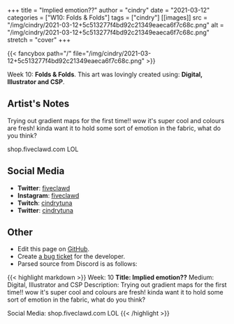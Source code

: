 +++
title =       "Implied emotion??"
author =      "cindry"
date =        "2021-03-12"
categories =  ["W10: Folds & Folds"]
tags =        ["cindry"]
[[images]]
                      src = "/img/cindry/2021-03-12+5c513277f4bd92c21349eaeca6f7c68c.png"
                      alt = "/img/cindry/2021-03-12+5c513277f4bd92c21349eaeca6f7c68c.png"
                      stretch = "cover"
+++


{{< fancybox path="/" file="/img/cindry/2021-03-12+5c513277f4bd92c21349eaeca6f7c68c.png" >}}


Week 10: **Folds & Folds**. This art was lovingly created using: **Digital, Illustrator and CSP**.

## Artist's Notes

Trying out gradient maps for the first time!! wow it's super cool and colours are fresh! kinda want it to hold some sort of emotion in the fabric, what do you think?

shop.fiveclawd.com LOL

## Social Media

- **Twitter**: [fiveclawd]()
- **Instagram**: [fiveclawd]()
- **Twitch**: [cindrytuna]()
- **Twitter**: [cindrytuna]()


## Other

- Edit this page on [GitHub](https://github.com/teaminkling/web-refresh/edit/main/blog/content/blog/cindry-week-10-43db.md).
- Create [a bug ticket](https://github.com/teaminkling/web-refresh/issues/new?assignees=&labels=bug&template=problem-report.md&title=) for the developer.
- Parsed source from Discord is as follows:

{{< highlight markdown >}}
Week: 10
**Title:  Implied emotion??**
Medium: Digital, Illustrator and CSP
Description: Trying out gradient maps for the first time!! wow it's super cool and colours are fresh! kinda want it to hold some sort of emotion in the fabric, what do you think?

Social Media: shop.fiveclawd.com LOL
{{< /highlight >}}